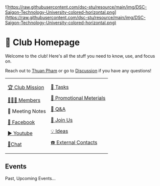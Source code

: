 ![https://raw.githubusercontent.com/dsc-stu/resource/main/img/DSC-Saigon-Technology-University-colored-horizontal.png](https://raw.githubusercontent.com/dsc-stu/resource/main/img/DSC-Saigon-Technology-University-colored-horizontal.png)

# 🏡 Club Homepage

Welcome to the club! Here's all the stuff you need to know, use, and focus on.

Reach out to [Thuan Pham](https://github.com/thuanpham2311) or go to [Discussion](https://github.com/dsc-stu/dsc-stu/discussions) if you have any questions!

<table>
    <tr>
        <td>
        <a href="https://github.com/dsc-stu/dsc-stu/blob/main/clubMission.md"><p>🏆 Club Mission</p></a>
        <a href="https://github.com/orgs/dsc-stu/people"><p>🧑‍🤝‍🧑 Members</p></a>
        <p>📝 Meeting Notes</p>
        <a href="https://www.facebook.com/dscstu/"><p>📰 Facebook</p></a>
        <a href="https://www.youtube.com/channel/UCjjkz2HwC-Ud6_o8fdD3isA/"><p>▶️ Youtube</p></a>
        <a href="https://discord.gg/p92uD3F4He"><p>💬Chat</p></a>
        </td>
        <td>
        <a href="https://github.com/orgs/dsc-stu/projects"><p>🎒 Tasks</p></a>
        <!--<p>💸 Finance & Sponsorships</p>-->
        <a href="https://github.com/dsc-stu/dsc-stu/blob/main/promotionalMeterials.md"><p>📢 Promotional Meterials</p></a>
        <a href="https://github.com/dsc-stu/dsc-stu/discussions/categories/q-a"><p>🙏 Q&A</p></a>
        <a href="https://github.com/dsc-stu/dsc-stu/discussions/3"><p>🙌 Join Us </p></a>
        <a href="https://github.com/dsc-stu/dsc-stu/discussions/categories/ideas"><p>💡 Ideas</p></a>
        <a href="https://docs.google.com/spreadsheets/d/1uYJmHyzVsvtph7GDDy6ORQxkxb-bsLgYk2kd_oRy1D4"><p>☎️ External Contacts</p></a>
        </td>
    </tr>
</table>

## Events

Past, Upcoming Events...
